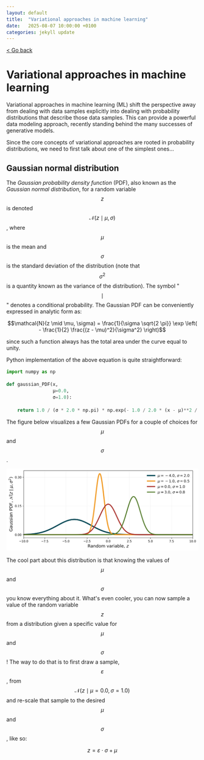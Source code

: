 ```yaml
---
layout: default
title:  "Variational approaches in machine learning"
date:   2025-08-07 10:00:00 +0100
categories: jekyll update
---
```


<script type="text/javascript" async="" src="https://cdnjs.cloudflare.com/ajax/libs/mathjax/2.7.4/MathJax.js?config=TeX-MML-AM_CHTML">
</script>

<p>
   <a href="/kamilazdybal.github.io/#blog">
      < Go back
  </a>
</p>

# Variational approaches in machine learning

Variational approaches in machine learning (ML) shift the perspective away from dealing with data samples explicitly
into dealing with probability distributions that describe those data samples. This can provide a powerful data modeling
approach, recently standing behind the many successes of generative models.

Since the core concepts of variational approaches are rooted in probability distributions, we need to first
talk about one of the simplest ones...

## Gaussian normal distribution

The *Gaussian probability density function* (PDF), also known as the *Gaussian normal distribution*,
for a random variable <span class="math display">$$z$$</span> 
is denoted <span class="math display">$$\mathcal{N}(z \mid \mu, \sigma)$$</span>, 
where <span class="math display">$$\mu$$</span> is the mean and <span class="math display">$$\sigma$$</span>
is the standard deviation of the distribution (note that <span class="math display">$$\sigma^2$$</span> is a quantity
known as the variance of the distribution). The symbol "<span class="math display">$$\mid$$</span>" denotes a conditional
probability. The Gaussian PDF can be conveniently expressed in analytic form as:

<span class="math display">$$\mathcal{N}(z \mid \mu, \sigma) = \frac{1}{\sigma \sqrt{2 \pi}} \exp \left( - \frac{1}{2} \frac{(z - \mu)^2}{\sigma^2} \right)$$</span>

since such a function always has the total area under the curve equal to unity.

Python implementation of the above equation is quite straightforward:

```python
import numpy as np

def gaussian_PDF(x,
                 μ=0.0,
                 σ=1.0):

    return 1.0 / (σ * 2.0 * np.pi) * np.exp(- 1.0 / 2.0 * (x - μ)**2 / (σ**2))
```

The figure below visualizes a few Gaussian PDFs for a couple of choices for 
<span class="math display">$$\mu$$</span> and <span class="math display">$$\sigma$$</span>.

<p align="center">
  <img src="https://github.com/kamilazdybal/kamilazdybal.github.io/raw/main/_posts/variational-gaussian-PDFs.png" width="800">
</p>

The cool part about this distribution is that knowing the values of 
<span class="math display">$$\mu$$</span> and <span class="math display">$$\sigma$$</span> you know everything about it.
What's even cooler, you can now sample a value of the random variable <span class="math display">$$z$$</span> 
from a distribution given a specific value for <span class="math display">$$\mu$$</span> and <span class="math display">$$\sigma$$</span>!
The way to do that is to first draw a sample, <span class="math display">$$\varepsilon$$</span>, 
from <span class="math display">$$\mathcal{N}(z \mid \mu = 0.0, \sigma = 1.0)$$</span>
and re-scale that sample to the desired <span class="math display">$$\mu$$</span> and <span class="math display">$$\sigma$$</span>, like so:

<span class="math display">$$z = \varepsilon \cdot \sigma + \mu$$</span>












